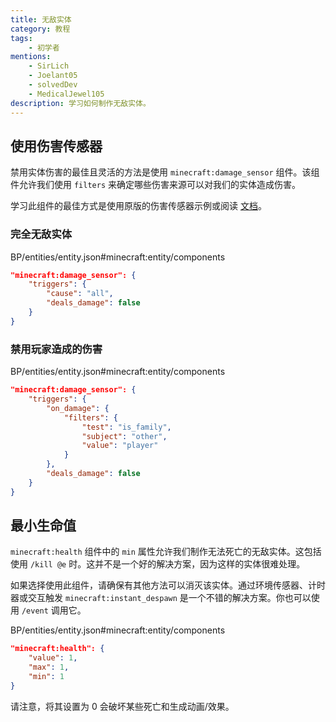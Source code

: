 ```yaml
---
title: 无敌实体
category: 教程
tags:
    - 初学者
mentions:
    - SirLich
    - Joelant05
    - solvedDev
    - MedicalJewel105
description: 学习如何制作无敌实体。
---
```


## 使用伤害传感器

禁用实体伤害的最佳且灵活的方法是使用 `minecraft:damage_sensor` 组件。该组件允许我们使用 `filters` 来确定哪些伤害来源可以对我们的实体造成伤害。

学习此组件的最佳方式是使用原版的伤害传感器示例或阅读 [文档](https://bedrock.dev/docs/stable/Entities#minecraft:damage_sensor)。

### 完全无敌实体

<CodeHeader>BP/entities/entity.json#minecraft:entity/components</CodeHeader>

```json
"minecraft:damage_sensor": {
    "triggers": {
        "cause": "all",
        "deals_damage": false
    }
}
```

### 禁用玩家造成的伤害

<CodeHeader>BP/entities/entity.json#minecraft:entity/components</CodeHeader>

```json
"minecraft:damage_sensor": {
    "triggers": {
        "on_damage": {
            "filters": {
                "test": "is_family",
                "subject": "other",
                "value": "player"
            }
        },
        "deals_damage": false
    }
}
```

## 最小生命值

`minecraft:health` 组件中的 `min` 属性允许我们制作无法死亡的无敌实体。这包括使用 `/kill @e` 时。这并不是一个好的解决方案，因为这样的实体很难处理。

如果选择使用此组件，请确保有其他方法可以消灭该实体。通过环境传感器、计时器或交互触发 `minecraft:instant_despawn` 是一个不错的解决方案。你也可以使用 `/event` 调用它。

<CodeHeader>BP/entities/entity.json#minecraft:entity/components</CodeHeader>

```json
"minecraft:health": {
    "value": 1,
    "max": 1,
    "min": 1
}
```

请注意，将其设置为 0 会破坏某些死亡和生成动画/效果。